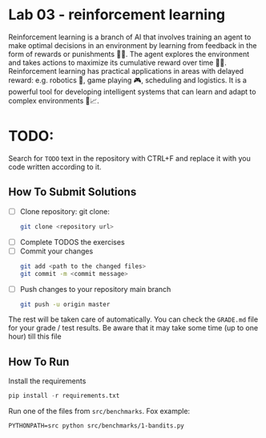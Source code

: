 # Lab 03 - reinforcement learning

Reinforcement learning is a branch of AI that involves training an agent to make optimal decisions in an environment by learning from feedback in the form of rewards or punishments 🧠💪. The agent explores the environment and takes actions to maximize its cumulative reward over time 🚀🎲. Reinforcement learning has practical applications in areas with delayed reward: e.g. robotics 🤖, game playing 🎮, scheduling and logistics. It is a powerful tool for developing intelligent systems that can learn and adapt to complex environments 🤖📈.

# TODO: 

Search for `TODO` text in the repository with CTRL+F and replace it with you code written according to it.


## How To Submit Solutions

* [ ] Clone repository: git clone:
    ```bash
    git clone <repository url>
    ```
* [ ] Complete TODOS the exercises
* [ ] Commit your changes
    ```bash
    git add <path to the changed files>
    git commit -m <commit message>
    ```
* [ ] Push changes to your repository main branch
    ```bash
    git push -u origin master
    ```

The rest will be taken care of automatically. You can check the `GRADE.md` file for your grade / test results. Be aware that it may take some time (up to one hour) till this file

## How To Run

Install the requirements

```python
pip install -r requirements.txt
```

Run one of the files from `src/benchmarks`.
Fox example:
```
PYTHONPATH=src python src/benchmarks/1-bandits.py
```
